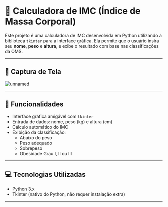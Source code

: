 # 🧮 Calculadora de IMC (Índice de Massa Corporal)

Este projeto é uma calculadora de IMC desenvolvida em Python utilizando a biblioteca `tkinter` para a interface gráfica. Ela permite que o usuário insira seu **nome**, **peso** e **altura**, e exibe o resultado com base nas classificações da OMS.

---

## 📸 Captura de Tela

![unnamed](https://github.com/user-attachments/assets/b01ef6d5-6ffe-4b7c-98e2-01c23b29ff28)

---

## 🚀 Funcionalidades

- Interface gráfica amigável com `tkinter`
- Entrada de dados: nome, peso (kg) e altura (cm)
- Cálculo automático do IMC
- Exibição da classificação:
  - Abaixo do peso
  - Peso adequado
  - Sobrepeso
  - Obesidade Grau I, II ou III

---


## 💻 Tecnologias Utilizadas

- Python 3.x
- Tkinter (nativo do Python, não requer instalação extra)

---
